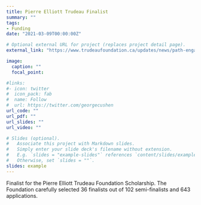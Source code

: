 ```yaml
---
title: Pierre Elliott Trudeau Finalist
summary: ""
tags:
- Funding
date: "2021-03-09T00:00:00Z"

# Optional external URL for project (replaces project detail page).
external_link: "https://www.trudeaufoundation.ca/updates/news/path-engaged-leadership-starts-here"

image:
  caption: ""
  focal_point:

#links:
#- icon: twitter
#  icon_pack: fab
#  name: Follow
#  url: https://twitter.com/georgecushen
url_code: ""
url_pdf: ""
url_slides: ""
url_video: ""

# Slides (optional).
#   Associate this project with Markdown slides.
#   Simply enter your slide deck's filename without extension.
#   E.g. `slides = "example-slides"` references `content/slides/example-slides.md`.
#   Otherwise, set `slides = ""`.
slides: example
---
```


Finalist for the Pierre Elliott Trudeau Foundation Scholarship. The Foundation carefully selected 36 finalists out of 102 semi-finalists and 643 applications.